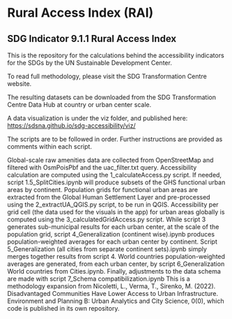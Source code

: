 # Rural Access Index (RAI)

## SDG Indicator 9.1.1 Rural Access Index

This is the repository for the calculations behind the accessibility indicators for the SDGs by the UN Sustainable Development Center.

To read full methodology, please visit the SDG Transformation Centre website.

The resulting datasets can be downloaded from the SDG Transformation Centre Data Hub at country or urban center scale.

A data visualization is under the viz folder, and published here: https://sdsna.github.io/sdg-accessibility/viz/

The scripts are to be followed in order. Further instructions are provided as comments within each script.

Global-scale raw amenities data are collected from OpenStreetMap and filtered with OsmPoisPbf and the uac_filter.txt query.
Accessibility calculation are computed using the 1_calculateAccess.py script.
If needed, script 1.5_SplitCities.ipynb will produce subsets of the GHS functional urban areas by continent.
Population grids for functional urban areas are extracted from the Global Human Settlement Layer and pre-processed using the 2_extractUA_QGIS.py script, to be run in QGIS.
Accessibility per grid cell (the data used for the visuals in the app) for urban areas globally is computed using the 3_calculatedGridAccess.py script.
While script 3 generates sub-municipal results for each urban center, at the scale of the population grid, script 4_Generalization (continent wise).ipynb produces population-weighted averages for each urban center by continent.
Script 5_Generalization (all cities from separate continent sets).ipynb simply merges together results from script 4.
World countries population-weighted averages are generated, from each urban center, by script 6_Generalization World countries from Cities.ipynb.
Finally, adjustments to the data schema are made with script 7_Schema compatibilization.ipynb
This is a methodology expansion from Nicoletti, L., Verma, T., Sirenko, M. (2022). Disadvantaged Communities Have Lower Access to Urban Infrastructure. Environment and Planning B: Urban Analytics and City Science, 0(0), which code is published in its own repository.
